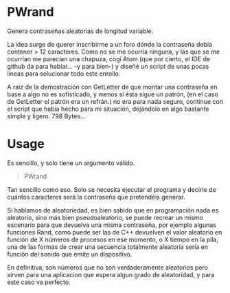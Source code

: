 # PWrand
Genera contraseñas aleatorias de longitud variable.

La idea surge de querer inscribirme a un foro dónde la contraseña debía contener > 12 caracteres. Como no se me ocurría ninguna, y las que se me ocurrían me parecían una chapuza, cogí Atom (que por cierto, el IDE de github da para hablar... -y para bien-) y diseñé un script de unas pocas lineas para solucionar todo este enrollo.

A raiz de la demostración con GetLetter de que montar una contraseña en base a algo no es sofisticado, y menos si ésta sigue un patrón, (en el caso de GetLetter el patrón era un refrán.) no era para nada seguro, continue con el script que había hecho para mi situación, dejándolo en algo bastante simple y ligero. 798 Bytes...


# Usage

Es sencillo, y solo tiene un argumento válido. 
>PWrand <int>

Tan sencillo como eso. Solo se necesita ejecutar el programa y decirle de cuántos caracteres será la contraseña que pretendéis generar.

Si hablamos de aleatoriedad, es bien sabido que en programación nada es aleatorio, sino más bien pseudoaleatorio, se puede recrear un mismo escenario para que devuelva una misma contraseña, por ejemplo algunas funciones Rand, como puede ser las de C++ devuelven el valor aleatorio en función de X números de procesos en ese momento, o X tiempo en la pila, una de las formas de crear una secuencia totalmente aleatoria sería en función del sonido que emite un dispositivo.

En definitiva, son números que no son verdaderamente aleatorios pero sirven para una aplicacion que espera algun grado de aleatoridad, y para este caso va perfecto.

